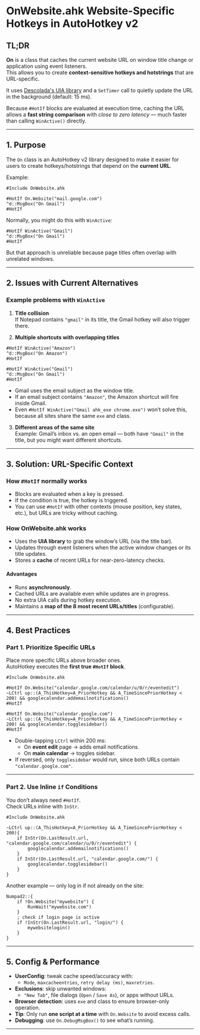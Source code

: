 # OnWebsite.ahk Website-Specific Hotkeys in AutoHotkey v2

## TL;DR
**On** is a class that caches the current website URL on window title change or application using event listeners.  
This allows you to create **context-sensitive hotkeys and hotstrings** that are URL-specific.  

It uses [Descolada's UIA library](https://github.com/Descolada/UIA-v2) and a `SetTimer` call to quietly update the URL in the background (default: 15 ms).  

Because `#HotIf` blocks are evaluated at execution time, caching the URL allows a **fast string comparison** with *close to zero latency* — much faster than calling `WinActive()` directly.  

---

## 1. Purpose
The `On` class is an AutoHotkey v2 library designed to make it easier for users to create hotkeys/hotstrings that depend on the **current URL**.

Example:

```
#Include OnWebsite.ahk

#HotIf On.Website("mail.google.com")
^d::MsgBox("On Gmail")
#HotIf
```

Normally, you might do this with `WinActive`:

```
#HotIf WinActive("Gmail")
^d::MsgBox("On Gmail")
#HotIf
```

But that approach is unreliable because page titles often overlap with unrelated windows.

---

## 2. Issues with Current Alternatives

### Example problems with `WinActive`
1. **Title collision**  
   If Notepad contains `"gmail"` in its title, the Gmail hotkey will also trigger there.  

2. **Multiple shortcuts with overlapping titles**  

```
#HotIf WinActive("Amazon")
^d::MsgBox("On Amazon")
#HotIf

#HotIf WinActive("Gmail")
^d::MsgBox("On Gmail")
#HotIf
```

- Gmail uses the email subject as the window title.  
- If an email subject contains `"Amazon"`, the Amazon shortcut will fire inside Gmail.  
- Even `#HotIf WinActive("Gmail ahk_exe chrome.exe")` won’t solve this, because all sites share the same `exe` and class.  

3. **Different areas of the same site**  
   Example: Gmail’s inbox vs. an open email — both have `"Gmail"` in the title, but you might want different shortcuts.

---

## 3. Solution: URL-Specific Context

### How `#HotIf` normally works
- Blocks are evaluated when a key is pressed.  
- If the condition is true, the hotkey is triggered.  
- You can use `#HotIf` with other contexts (mouse position, key states, etc.), but URLs are tricky without caching.

### How OnWebsite.ahk works
- Uses the **UIA library** to grab the window’s URL (via the title bar).  
- Updates through event listeners when the active window changes or its title updates.  
- Stores a **cache** of recent URLs for near-zero-latency checks.  

#### Advantages
- Runs **asynchronously**.  
- Cached URLs are available even while updates are in progress.  
- No extra UIA calls during hotkey execution.  
- Maintains a **map of the 8 most recent URLs/titles** (configurable).  

---

## 4. Best Practices

### Part 1. Prioritize Specific URLs
Place more specific URLs above broader ones.  
AutoHotkey executes the **first true `#HotIf` block**.

```
#Include OnWebsite.ahk

#HotIf On.Website("calendar.google.com/calendar/u/0/r/eventedit")
~LCtrl up::(A_ThisHotkey=A_PriorHotkey && A_TimeSincePriorHotkey < 200) && googlecalendar.addemailnotifications()
#HotIf

#HotIf On.Website("calendar.google.com")
~LCtrl up::(A_ThisHotkey=A_PriorHotkey && A_TimeSincePriorHotkey < 200) && googlecalendar.togglesidebar()
#HotIf
```

- Double-tapping `LCtrl` within 200 ms:  
  - On **event edit** page → adds email notifications.  
  - On **main calendar** → toggles sidebar.  
- If reversed, only `togglesidebar` would run, since both URLs contain `"calendar.google.com"`.

---

### Part 2. Use Inline `if` Conditions
You don’t always need `#HotIf`.  
Check URLs inline with `InStr`.

```
#Include OnWebsite.ahk

~LCtrl up::(A_ThisHotkey=A_PriorHotkey && A_TimeSincePriorHotkey < 200){
    if InStr(On.LastResult.url, "calendar.google.com/calendar/u/0/r/eventedit") {
        googlecalendar.addemailnotifications()
    }
    if InStr(On.LastResult.url, "calendar.google.com/") {
        googlecalendar.togglesidebar()
    }
}
```

Another example — only log in if not already on the site:

```
Numpad2::{
    if !On.Website("mywebsite") {
        RunWait("mywebsite.com")
    }
    ; check if login page is active
    if !InStr(On.LastResult.url, "login/") {
        mywebsitelogin()
    }
}
```

---

## 5. Config & Performance

- **UserConfig**: tweak cache speed/accuracy with:
  - `Mode`, `maxcacheentries`, `retry delay (ms)`, `maxretries`.
- **Exclusions**: skip unwanted windows:
  - `"New Tab"`, file dialogs (`Open` / `Save As`), or apps without URLs.
- **Browser detection**: uses `exe` and class to ensure browser-only operation.
- **Tip**: Only run **one script at a time** with `On.Website` to avoid excess calls.
- **Debugging**: use `On.DebugMsgBox()` to see what’s running.

---
